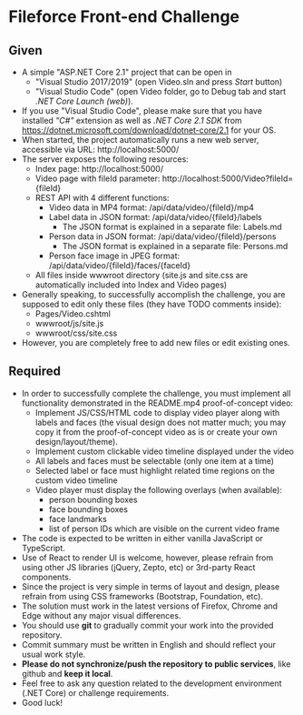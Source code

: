 # Fileforce Front-end Challenge

## Given

- A simple "ASP.NET Core 2.1" project that can be open in
    - "Visual Studio 2017/2019" (open Video.sln and press *Start* button)
    - "Visual Studio Code" (open Video folder, go to Debug tab and start *.NET Core Launch (web)*).
- If you use "Visual Studio Code", please make sure that you have installed *"C#"* extension as well as *.NET Core 2.1 SDK* from https://dotnet.microsoft.com/download/dotnet-core/2.1 for your OS.
- When started, the project automatically runs a new web server, accessible via URL: http://localhost:5000/
- The server exposes the following resources:
    - Index page: http://localhost:5000/
    - Video page with fileId parameter: http://localhost:5000/Video?fileId={fileId}
    - REST API with 4 different functions:
      - Video data in MP4 format: /api/data/video/{fileId}/mp4
      - Label data in JSON format: /api/data/video/{fileId}/labels
        - The JSON format is explained in a separate file: Labels.md
      - Person data in JSON format: /api/data/video/{fileId}/persons
        - The JSON format is explained in a separate file: Persons.md
      - Person face image in JPEG format: /api/data/video/{fileId}/faces/{faceId}
    - All files inside wwwroot directory (site.js and site.css are automatically included into Index and Video pages)
- Generally speaking, to successfully accomplish the challenge, you are supposed to edit only these files (they have TODO comments inside):
  - Pages/Video.cshtml
  - wwwroot/js/site.js
  - wwwroot/css/site.css
- However, you are completely free to add new files or edit existing ones.

## Required

- In order to successfully complete the challenge, you must implement all functionality demonstrated in the README.mp4 proof-of-concept video:
  - Implement JS/CSS/HTML code to display video player along with labels and faces (the visual design does not matter much; you may copy it from the proof-of-concept video as is or create your own design/layout/theme).
  - Implement custom clickable video timeline displayed under the video
  - All labels and faces must be selectable (only one item at a time)
  - Selected label or face must highlight related time regions on the custom video timeline
  - Video player must display the following overlays (when available):
    - person bounding boxes
    - face bounding boxes
    - face landmarks
    - list of person IDs which are visible on the current video frame
- The code is expected to be written in either vanilla JavaScript or TypeScript.
- Use of React to render UI is welcome, however, please refrain from using other JS libraries (jQuery, Zepto, etc) or 3rd-party React components.
- Since the project is very simple in terms of layout and design, please refrain from using CSS frameworks (Bootstrap, Foundation, etc).
- The solution must work in the latest versions of Firefox, Chrome and Edge without any major visual differences.
- You should use **git** to gradually commit your work into the provided repository.
- Commit summary must be written in English and should reflect your usual work style.
- **Please do not synchronize/push the repository to public services**, like github and **keep it local**.
- Feel free to ask any question related to the development environment (.NET Core) or challenge requirements.
- Good luck!